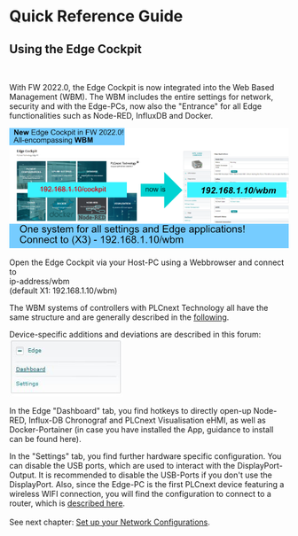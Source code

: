 # Quick Reference Guide<br>

## Using the Edge Cockpit
<br>

With FW 2022.0, the Edge Cockpit is now integrated into the Web Based Management (WBM).
The WBM includes the entire settings for network, security and with the Edge-PCs, now also the "Entrance" for all Edge functionalities such as Node-RED, InfluxDB and Docker. <br>

![WBM_Edge](../images/EDGE_WBM1.PNG) <br>

Open the Edge Cockpit via your Host-PC using a Webbrowser and connect to <BR>
ip-address/wbm <bR>  (default X1: 192.168.1.10/wbm)

The WBM systems of controllers with PLCnext Technology all have the same structure and are generally described in the [following](https://www.plcnext.help/te/WBM/WBM.htm). 

Device-specific additions and deviations are described in this forum: <br>
![WBM_Dev_specific](../images/EPC_WBM1.JPG) <br>

In the Edge "Dashboard" tab, you find hotkeys to directly open-up Node-RED, Influx-DB Chronograf and PLCnext Visualisation eHMI, as well as Docker-Portainer (in case you have installed the App, guidance to install can be found here).

In the "Settings" tab, you find further hardware specific configuration.
You can disable the USB ports, which are used to interact with the DisplayPort-Output. It is recommended to disable the USB-Ports if you don't use the DisplayPort.
Also, since the Edge-PC is the first PLCnext device featuring a wireless WIFI connection, you will find the configuration to connect to a router, which is [described here](HW02/Network_Configuration.md). <br>
<br>
See next chapter: [Set up your Network Configurations](3_Network_Configuration.md). <br>

